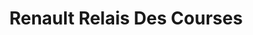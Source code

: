 ---
title: "Renault Relais Des Courses"
url: /eaubonne/renault-relais-des-courses/
shop: Autohaus
---